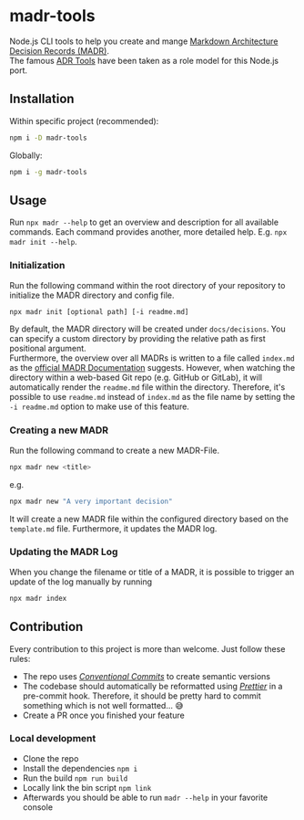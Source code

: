 # madr-tools

Node.js CLI tools to help you create and mange [Markdown Architecture Decision Records (MADR)](https://github.com/adr/madr).  
The famous [ADR Tools](https://github.com/npryce/adr-tools) have been taken as a role model for this Node.js port.

## Installation

Within specific project (recommended):

```bash
npm i -D madr-tools
```

Globally:

```bash
npm i -g madr-tools
```

## Usage

Run `npx madr --help` to get an overview and description for all available commands. Each command provides another, more detailed
help. E.g. `npx madr init --help`.

### Initialization

Run the following command within the root directory of your repository to initialize the MADR directory and config file.

```bash
npx madr init [optional path] [-i readme.md]
```

By default, the MADR directory will be created under `docs/decisions`. You can specify a custom directory by providing the
relative path as first positional argument.  
Furthermore, the overview over all MADRs is written to a file called `index.md` as
the [official MADR Documentation](https://github.com/adr/madr#create-a-new-adr) suggests. However, when watching the directory
within a web-based Git repo (e.g. GitHub or GitLab), it will automatically render the `readme.md` file within the directory.
Therefore, it's possible to use `readme.md` instead of `index.md` as the file name by setting the `-i readme.md` option to make
use of this feature.

### Creating a new MADR

Run the following command to create a new MADR-File.

```bash
npx madr new <title>
```

e.g.

```bash
npx madr new "A very important decision"
```

It will create a new MADR file within the configured directory based on the `template.md` file. Furthermore, it updates the MADR
log.

### Updating the MADR Log

When you change the filename or title of a MADR, it is possible to trigger an update of the log manually by running

```bash
npx madr index
```

## Contribution

Every contribution to this project is more than welcome. Just follow these rules:

- The repo uses [_Conventional Commits_](https://www.conventionalcommits.org/) to create semantic versions
- The codebase should automatically be reformatted using [_Prettier_](https://prettier.io/) in a pre-commit hook. Therefore, it
  should be pretty hard to commit something which is not well formatted... 😅
- Create a PR once you finished your feature

### Local development

- Clone the repo
- Install the dependencies `npm i`
- Run the build `npm run build`
- Locally link the bin script `npm link`
- Afterwards you should be able to run `madr --help` in your favorite console
